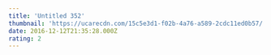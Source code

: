 ```yaml
---
title: 'Untitled 352'
thumbnail: 'https://ucarecdn.com/15c5e3d1-f02b-4a76-a589-2cdc11ed0b57/'
date: 2016-12-12T21:35:28.000Z
rating: 2
---
```

